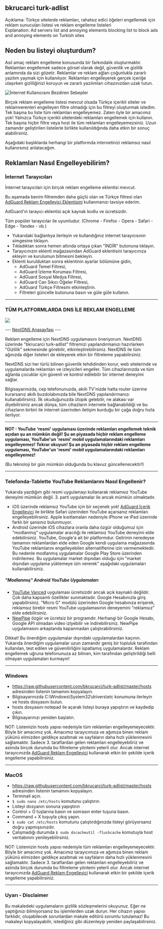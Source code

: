 ## bkrucarci turk-adlist
Açıklama:       Türkçe sitelerde reklamları, rahatsız edici öğeleri engellemek için reklam sunucuları listesi ve reklam engelleme listeleri  
Explanation:    Ad servers list and annoying elements blocking list to block ads and annoying elements on Turkish sites

## Neden bu listeyi oluşturdum?

Asıl amaç reklam engelleme konusunda bir farkındalık oluşturmaktır. Reklamları engellemek sadece görsel olarak değil, güvenlik ve gizlilik anlamında da sizi gözetir.
Reklamlar ve reklam ağları çoğunlukla zararlı yazılım yaymak için kullanılıyor. Reklamları engelleyerek gerçek içeriğe ulaşırken gizliliğinizi koruyun ve zararlı yazılımları cihazınızdan uzak tutun.

![İnternet Kullanıcısını Bezdiren Sebepler](https://user-images.githubusercontent.com/15933805/146762673-930e2959-ece2-4788-9c89-a3b29dd5fbf5.jpg)

Birçok reklam engelleme listesi mevcut olsada Türkçe içerikli siteler ve reklamverenleri engelleyen filtre olmadığı için bu filtreyi oluşturmak istedim. Tek başına bu liste tüm reklamları engelleyemez. Zaten öyle bir amacımız yok! Yalnızca Türkçe içerikli sitelerdeki reklamları engellemek için kullanın. Tek başına hiçbir filtre veya host ile tüm reklamları engelleyemezsiniz. Uzun zamandır geliştirilen listelerle birlikte kullanıldığında daha etkin bir sonuç alabilirsiniz.

Aşağıdaki başlıklarda herhangi bir platformda internetinizi reklamsız nasıl kullanırsınız anlatacağım.

## Reklamları Nasıl Engelleyebilirim?

### İnternet Tarayıcıları

İnternet tarayıcıları için birçok reklam engelleme eklentisi mevcut.

Bu aşamada benim filtremden daha güçlü olan ve Türkçe filtresi olan [AdGuard Reklam Engelleyici Eklentisini](https://adguard.com/tr/adguard-browser-extension/overview.html) kullanmanızı tavsiye ederim.

AdGuard'ın tarayıcı eklentisi açık kaynak kodlu ve ücretsizdir.

Tüm popüler tarayıcılar ile uyumludur. (Chrome - Firefox - Opera - Safari - Edge - Yandex - vb.)

- Yukarıdaki bağlantıya ilerleyin ve kullandığınız internet tarayıcısının simgesine tıklayın.
- Tıkladıktan sonra hemen altında ortaya çıkan "İNDİR" butonuna tıklayın.
- Tarayıcınızın eklenti mağazasından AdGuard eklentisini tarayıcınıza ekleyin ve kurulumun bitmesini bekleyin.
- Eklenti kurulduktan sonra eklentinin ayarlar bölümüne gidin,
  + AdGuard Temel Filtresi,
  + AdGuard İzleme Koruması Filtresi,
  + AdGuard Sosyal Medya Filtresi,
  + AdGuard Can Sıkıcı Öğeler Filtresi,
  + AdGuard Türkçe Filtresini etkinleştirin.
  + Filtreleri güncelle butonuna basın ve güle güle kullanın.

---
### TÜM PLATFORMLARDA DNS İLE REKLAM ENGELLEME

![](https://i.hizliresim.com/1ysnl6x.png)

--- [NextDNS Anasayfası](https://nextdns.io/) ---

Reklam engelleme için NextDNS uygulamasını öneriyorum. NextDNS üzerinde "bkrucarci turk-adlist" filtremizi yapılandırmanızı hazırlarken "Gizlilik" sekmesinde görebilir, etkinleştirebilirsiniz. NextDNS ile tüm ağınızda diğer listeleri de ekleyerek etkin bir filtreleme yapabilirsiniz.

NextDNS sizi her türlü bilinen güvenlik tehdidinden korur, web sitelerinde ve uygulamalarda reklamları ve izleyicileri engeller. Tüm cihazlarınızda ve tüm ağlarda çocuklar için güvenli ve kontrol edilebilir bir internet deneyimi sağlar.

Bilgisayarınızda, cep telefonunuzda, akıllı TV'nizde hatta router üzerine kurarsanız akıllı buzdolabınızda bile NextDNS yapılandırmanızı kullanabilirsiniz. İlk okuduğunuzda ütopik gelebilir, ne alakası var diyebilirsiniz ancak dünya, tüm cihazların internete bağlanabildiği ve bu cihazların birbiri ile internet üzerinden iletişim kurduğu bir çağa doğru hızla ilerliyor.

---

**NOT : YouTube 'resmi' uygulaması üzerinde reklamları engellemek teknik açıdan şu an mümkün değil! Şu an piyasada hiçbir reklam engelleme uygulaması, YouTube'un 'resmi' mobil uygulamalarındaki reklamları engelleyemez! Tekrar okuyun! Şu an piyasada hiçbir reklam engelleme uygulaması, YouTube'un 'resmi' mobil uygulamalarındaki reklamları engelleyemez!**

(Bu teknoloji bir gün mümkün olduğunda bu klavuz güncellenecektir!)

---
### Telefonda-Tablette YouTube Reklamlarını Nasıl Engellenir?

Yukarıda yazdığım gibi resmi uygulamayı kullanarak reklamsız YouTube deneyimi mümkün değil. 3. parti uygulamalar ile ancak mümkün olmaktadır.

+ iOS üzerinde reklamsız YouTube için bir seçenek yok! [AdGuard İçerik Engelleyici](https://adguard.com/tr/adguard-ios/overview.html) ile birlikte Safari üzerinden YouTube açarsanız reklamları engelleyebilirsiniz. Apple kısıtlamaları nedeniyle iPhone ve iPad üzerinde farklı bir şansınız bulunmuyor.
+ Android üzerinde iOS cihazlara oranla daha özgür olduğumuz için "modlanmış" uygulamalar aracılığı ile reklamsız YouTube deneyimi elde edebilirsiniz.
YouTube, Google'a ait bir platformdur. Gelirinin neredeyse tamamını reklamlardan elde eden Google kendi uygulama mağazasında YouTube reklamlarını engelleyebilen alternatiflerine izin vermemektedir.
Bu nedenle modlanmış uygulamalar Google Play Store üzerinden indirilemez.
Bu uygulamalar market dışından olduğu için "market dışından uygulama yüklemeye izin vererek" aşağıdaki uygulamaları kullanabilirsiniz.

##### "Modlanmış" Android YouTube Uygulamaları

+ [YouTube Vanced](https://vancedapp.com/) uygulaması ücretsizdir ancak açık kaynaklı değildir. Çok daha kapsamlı özellikler sunmaktadır. Google Hesabınızla giriş yapabilirsiniz. "Micro G" modülü üzerinden Google hesabınıza erişerek, reklamsız birebir resmi YouTube uygulamasının deneyemini "reklamsız" elde edebilirsiniz.
+ [NewPipe](https://github.com/TeamNewPipe/NewPipe/#readme) özgür ve ücretsiz bir programdır. Herhangi bir Google Hesabı, Google API olmadan video izlyebilir ve indirebilirsiniz. NewPipe uygulamasını arkaplanda kapanmadan çalıştırabilirsiniz.

Dikkat! Bu önerdiğim uygulamalar dışındaki uygulamalardan kaçının. Yukarıda önerdiğim uygulamalar uzun zamandır geniş bir topluluk tarafından kullanılan, test edilen ve güvenilirliğini ispatlamış uygulamalardır. Reklam engellemek uğruna telefonunuza az bilinen, kim tarafından geliştirildiği belli olmayan uygulamaları kurmayın!

---
### Windows
- https://raw.githubusercontent.com/bkrucarci/turk-adlist/master/hosts adresinden listenin tamamını kopyalayın.
- Bilgisayarınızda C:\Windows\System32\drivers\etc konumuna ilerleyin ve hosts dosyasını bulun.
- hosts dosyasını notepad ile açarak listeyi buraya yapıştırın ve kaydedip çıkın.
- Bilgisayarınızı yeniden başlatın.

NOT: Listemizin hosts yapısı nedeniyle tüm reklamları engelleyemeyecektir. Böyle bir amacımız yok. Amacımız tarayıcımıza ve ağımıza binen reklam yükünü elimizden geldikçe azaltmak ve sayfaların daha hızlı yüklenmesini sağlamaktır. Sadece 3. taraflardan gelen reklamları engelleyebiliriz ve aslında birçok durumda bu filtreleme yöntemi yeterli olur. Ancak internet tarayıcınızda [AdGuard Reklam Engelleyici](https://adguard.com/tr/adguard-browser-extension/overview.html) kullanarak etkin bir şekilde içerik engelleme yapabilirsiniz.

---
### MacOS
- https://raw.githubusercontent.com/bkrucarci/turk-adlist/master/hosts adresinden listenin tamamını kopyalayın.
- Terminali açın.
- `$ sudo nano /etc/hosts` komutunu çalıştırın.
- Listeyi dosyanın sonuna yapıştırın
- Control + O tuşlarına basın ve sonrasın enter tuşuna basın.
- Command + X tuşuyla çıkış yapın.
- `$ sudo cat /etc/hosts` komutunu çalıştırdığınızda listeyi görüyorsanız doğru yapmışsınızdır.
- Çalışmadığı durumda `$ sudo dscacheutil -flushcache` komutuyla host veritabınını yenileyebilirsiniz.

NOT: Listemizin hosts yapısı nedeniyle tüm reklamları engelleyemeyecektir. Böyle bir amacımız yok. Amacımız tarayıcımıza ve ağımıza binen reklam yükünü elimizden geldikçe azaltmak ve sayfaların daha hızlı yüklenmesini sağlamaktır. Sadece 3. taraflardan gelen reklamları engelleyebiliriz ve aslında birçok durumda bu filtreleme yöntemi yeterli olur. Ancak internet tarayıcınızda [AdGuard Reklam Engelleyici](https://adguard.com/tr/adguard-browser-extension/overview.html) kullanarak etkin bir şekilde içerik engelleme yapabilirsiniz.

---
### Uyarı - Disclaimer
Bu makaledeki uygulamaların gizlilik sözleşmelerini okuyunuz. Eğer ne yaptığınızı bilmiyorsanız bu işlemlerden uzak durun. Her cihazın yapısı farklıdır, oluşabilecek sorunlardan makale editörü sorumlu tutulamaz! Bu makaleyi kopyalayabilir, istediğiniz gibi düzenleyip yeniden paylaşabilirsiniz.
